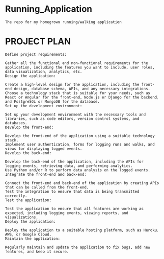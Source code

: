 # Running_Application
    The repo for my homegrown running/walking application


# PROJECT PLAN
    Define project requirements:

    Gather all the functional and non-functional requirements for the application, including the features you want to include, user roles, data visualization, analytics, etc.
    Design the application:

    Create a high-level design for the application, including the front-end design, database schema, APIs, and any necessary integrations.
    Choose a technology stack that is suitable for your needs, such as React or Angular for the front-end, Node.js or Django for the backend, and PostgreSQL or MongoDB for the database.
    Set up the development environment:

    Set up your development environment with the necessary tools and libraries, such as code editors, version control systems, and databases.
    Develop the front-end:

    Develop the front-end of the application using a suitable technology stack.
    Implement user authentication, forms for logging runs and walks, and views for displaying logged events.
    Develop the back-end:

    Develop the back-end of the application, including the APIs for logging events, retrieving data, and performing analytics.
    Use Python and/or R to perform data analysis on the logged events.
    Integrate the front-end and back-end:

    Connect the front-end and back-end of the application by creating APIs that can be called from the front-end.
    Test the integration to ensure that data is being transmitted correctly.
    Test the application:

    Test the application to ensure that all features are working as expected, including logging events, viewing reports, and visualizations.
    Deploy the application:

    Deploy the application to a suitable hosting platform, such as Heroku, AWS, or Google Cloud.
    Maintain the application:

    Regularly maintain and update the application to fix bugs, add new features, and keep it secure.
